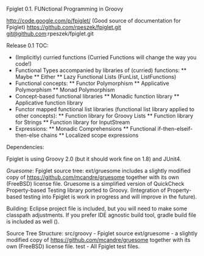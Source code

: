 Fpiglet 0.1.
FUNctional Programming in Groovy

http://code.google.com/p/fpiglet/  (Good source of documentation for Fpiglet)
https://github.com/rpeszek/fpiglet.git
git@github.com:rpeszek/fpiglet.git



Release 0.1 TOC:

 * (Implicitly) curried functions (Curried Functions will change the way you code!)
 * Functional Types accompanied by libraries of (curried) functions:
   ** Maybe
   ** Either
   ** Lazy Functional Lists (FunList, ListFunctions)
 * Functional concepts:
  ** Functor Polymorphism
  ** Applicative Polymorphism
  ** Monad Polymorphism
 * Concept-based functional libraries
  ** Monadic function library
  ** Applicative function library
 * Functor mapped functional list libraries (functional list library applied to other concepts):
  ** Function library for Groovy Lists 
  ** Function library for Strings 
  ** Function library for InputStream
 * Expressions:
  ** Monadic Comprehensions 
  ** Functional if-then-elseif-then-else chains
  ** Localized scope expressions


Dependencies: 
  
Fpiglet is using Groovy 2.0 (but it should work fine on 1.8) and JUnit4.

_Gruesome_: Fpiglet source tree: ext/gruesome includes a slightly modified copy of https://github.com/mcandre/gruesome 
together with its own (FreeBSD) license file. 
Gruesome is a simplified version of QuickCheck Property-based Testing library ported to Groovy. 
(Integration of Property-based testing into Fpiglet is work in progress and will improve in the future). 


Building:
Eclipse project file is included, but you will need to make some classpath adjustments. 
If you prefer IDE agnostic build tool, gradle build file is included as well (). 


Source Tree Structure:
  src/groovy - Fpiglet source
  ext/gruesome -  a slightly modified copy of https://github.com/mcandre/gruesome together with its own (FreeBSD) license file.
  test - All Fpiglet test files.
